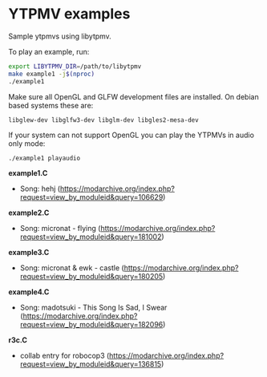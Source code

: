 # YTPMV examples
Sample ytpmvs using libytpmv.

To play an example, run:

```bash
export LIBYTPMV_DIR=/path/to/libytpmv
make example1 -j$(nproc)
./example1
```
Make sure all OpenGL and GLFW development files are installed. On debian based systems these are:
```
libglew-dev libglfw3-dev libglm-dev libgles2-mesa-dev
```

If your system can not support OpenGL you can play the YTPMVs in audio only mode:
```bash
./example1 playaudio
```

**example1.C**
- Song: hehj (https://modarchive.org/index.php?request=view_by_moduleid&query=106629)

**example2.C**
- Song: micronat - flying (https://modarchive.org/index.php?request=view_by_moduleid&query=181002)

**example3.C**
- Song: micronat & ewk - castle (https://modarchive.org/index.php?request=view_by_moduleid&query=180205)

**example4.C**
- Song: madotsuki - This Song Is Sad, I Swear (https://modarchive.org/index.php?request=view_by_moduleid&query=182096)

**r3c.C**
- collab entry for robocop3 (https://modarchive.org/index.php?request=view_by_moduleid&query=136815)
